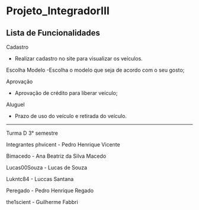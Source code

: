 # Projeto_IntegradorIII





<h2>
Lista de Funcionalidades
</h2>

Cadastro

- Realizar cadastro no site para visualizar os veículos. 


Escolha Modelo
-Escolha o modelo que seja de acordo com o seu gosto;

Aprovação
- Aprovação de crédito para liberar veículo;

Aluguel 
- Prazo de uso do veículo e retirada do veículo.
 
 



















---

Turma D 3° semestre

Integrantes
phvicent - Pedro Henrique Vicente

Bimacedo - Ana Beatriz da Silva Macedo

Lucas00Souza - Lucas de Souza

Lukntc84 - Luccas Santana

Peregado - Pedro Henrique Regado

the1scient - Guilherme Fabbri 
